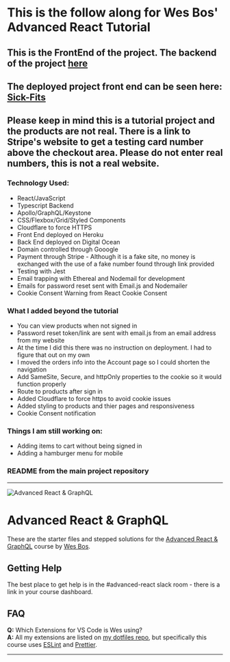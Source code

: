 # This is the follow along for Wes Bos' Advanced React Tutorial

## This is the FrontEnd of the project. The backend of the project [here](https://github.com/Missarachnid/sick-fits-backend)

## The deployed project front end can be seen here: [Sick-Fits](https://www.sick-fits.com)

## Please keep in mind this is a tutorial project and the products are not real. There is a link to Stripe's website to get a testing card number above the checkout area. Please do not enter real numbers, this is not a real website.

### Technology Used:

- React/JavaScript
- Typescript Backend
- Apollo/GraphQL/Keystone
- CSS/Flexbox/Grid/Styled Components
- Cloudflare to force HTTPS
- Front End deployed on Heroku
- Back End deployed on Digital Ocean
- Domain controlled through Gooogle
- Payment through Stripe - Although it is a fake site, no money is exchanged with the use of a fake number found through link provided
- Testing with Jest
- Email trapping with Ethereal and Nodemail for development
- Emails for password reset sent with Email.js and Nodemailer
- Cookie Consent Warning from React Cookie Consent

### What I added beyond the tutorial

- You can view products when not signed in
- Password reset token/link are sent with email.js from an email address from my website
- At the time I did this there was no instruction on deployment. I had to figure that out on my own
- I moved the orders info into the Account page so I could shorten the navigation
- Add SameSite, Secure, and httpOnly properties to the cookie so it would function properly
- Route to products after sign in
- Added Cloudflare to force https to avoid cookie issues
- Added styling to products and thier pages and responsiveness
- Cookie Consent notification

### Things I am still working on:

- Adding items to cart without being signed in
- Adding a hamburger menu for mobile

### README from the main project repository

---

![Advanced React & GraphQL](https://advancedreact.com/images/ARG/arg-facebook-share.png)

# Advanced React & GraphQL

These are the starter files and stepped solutions for the [Advanced React & GraphQL](https://AdvancedReact.com) course by [Wes Bos](https://WesBos.com/).

## Getting Help

The best place to get help is in the #advanced-react slack room - there is a link in your course dashboard.

## FAQ

**Q:** Which Extensions for VS Code is Wes using?  
**A:** All my extensions are listed on [my dotfiles repo](https://github.com/wesbos/dotfiles), but specifically this course uses [ESLint](https://github.com/Microsoft/vscode-eslint) and [Prettier](https://github.com/prettier/prettier-vscode).

---
